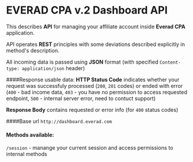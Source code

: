 # EVERAD CPA v.2 Dashboard API

This describes **API** for managing your affiliate account inside **Everad CPA** application.

API operates **REST** principles with some deviations described explicitly in method's description.

All incoming data is passed using **JSON** format (with specified `Content-type: application/json` header)

####Response usable data:
**HTTP Status Code** indicates whether your request was successfuly processed (`200`, `201` codes) or ended with error (`400` - bad income data, `403` - you have no permission to access requested endpoint, `500` - internal server error, need to contuct support)

**Response Body** contains requested or error info (for `400` status codes)

####Base url
 `http://dashboard.everad.com`

#### Methods available:

`/session` - manange your current session and access permissions to internal methods



